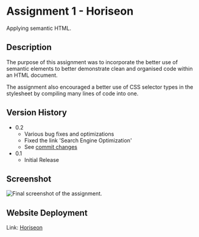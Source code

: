# Assignment 1 - Horiseon

Applying semantic HTML.

## Description

The purpose of this assignment was to incorporate the better use of semantic elements to better demonstrate clean and organised code within an HTML document.

The assignment also encouraged a better use of CSS selector types in the stylesheet by compiling many lines of code into one.

## Version History

* 0.2
    * Various bug fixes and optimizations
    * Fixed the link 'Search Engine Optimization'
    * See [commit changes](https://github.com/Mrgnoblennon/Homework-1/graphs/commit-activity)
* 0.1
    * Initial Release

## Screenshot

![Final screenshot of the assignment.](/assets/images/Final.png)

## Website Deployment

Link: [Horiseon](https://mrgnoblennon.github.io/Homework-1/)
